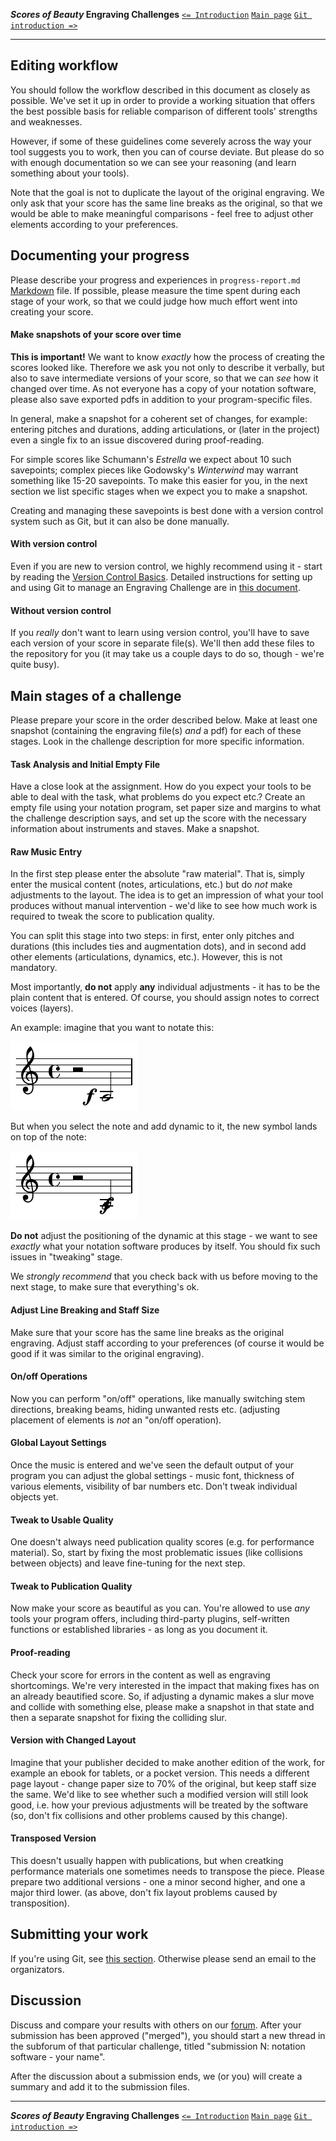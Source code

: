 **_Scores of Beauty_ Engraving Challenges**
[`<= Introduction`](1-introduction.md)
[`Main page`](README.md)
[`Git introduction =>`](3-git-introduction.md)

-------------------------------------------


Editing workflow
----------------

You should follow the workflow described in this document as closely as
possible. We've set it up in order to provide a working situation that
offers the best possible basis for reliable comparison of different tools'
strengths and weaknesses.

However, if some of these guidelines come severely across the way your
tool suggests you to work, then you can of course deviate. But please
do so with enough documentation so we can see your reasoning (and learn
something about your tools).

Note that the goal is not to duplicate the layout of the original engraving.
We only ask that your score has the same line breaks as the original,
so that we would be able to make meaningful comparisons - feel free to
adjust other elements according to your preferences.


Documenting your progress
-------------------------

Please describe your progress and experiences in `progress-report.md`
[Markdown](http://en.wikipedia.org/wiki/Markdown) file.
If possible, please measure the time spent during each stage of your work,
so that we could judge how much effort went into creating your score.

#### Make snapshots of your score over time

**This is important!**
We want to know _exactly_ how the process of creating the scores looked like.
Therefore we ask you not only to describe it verbally, but also to save intermediate versions
of your score, so that we can _see_ how it changed over time.  As not everyone
has a copy of your notation software, please also save exported pdfs in addition
to your program-specific files.

In general, make a snapshot for a coherent set of changes, for example:
entering pitches and durations, adding articulations, or (later in the project)
even a single fix to an issue discovered during proof-reading.

For simple scores like Schumann's _Estrella_ we expect about
10 such savepoints; complex pieces like Godowsky's _Winterwind_ may
warrant something like 15-20 savepoints.  To make this easier for you,
in the next section we list specific stages when we expect you to make
a snapshot.

Creating and managing these savepoints is best done with a version control
system such as Git, but it can also be done manually.

#### With version control

Even if you are new to version control, we highly recommend using it -
start by reading the [Version Control Basics](2-version-control-intro.md).
Detailed instructions for setting up and using Git to manage an Engraving Challenge
are in [this document](4-using-git.md).

#### Without version control

If you _really_ don't want to learn using version control, you'll have to save
each version of your score in separate file(s).  We'll then add these files to the
repository for you (it may take us a couple days to do so, though - we're
quite busy).


Main stages of a challenge
--------------------------

Please prepare your score in the order described below.  Make at least one
snapshot (containing the engraving file(s) *and* a pdf) for each of these stages.
Look in the challenge description for more specific information.

#### Task Analysis and Initial Empty File

Have a close look at the assignment.  How do you expect your tools to be able
to deal with the task, what problems do you expect etc.?  Create an empty file
using your notation program, set paper size and margins to what the challenge
description says, and set up the score with the necessary information about
instruments and staves.  Make a snapshot.

#### Raw Music Entry

In the first step please enter the absolute "raw material". That is,
simply enter the musical content (notes, articulations, etc.)
but do *not* make adjustments to the layout.
The idea is to get an impression of what your tool produces without manual
intervention - we'd like to see how much work is required to tweak the score
to publication quality.

You can split this stage into two steps: in first, enter only pitches and durations
(this includes ties and augmentation dots), and in second add other elements
(articulations, dynamics, etc.).  However, this is not mandatory.

Most importantly, **do not** apply **any** individual adjustments -
it has to be the plain content that is entered.  Of course, you should
assign notes to correct voices (layers).

An example: imagine that you want to notate this:

![notation you want to write](dynamic-collision-example-1.png)

But when you select the note and add dynamic to it, the new symbol lands on top
of the note:

![notation your software produces](dynamic-collision-example-2.png)

**Do not** adjust the positioning of the dynamic at this stage -
we want to see _exactly_ what your notation software produces by itself.
You should fix such issues in "tweaking" stage.

We _strongly recommend_ that you check back with us before moving to the next stage,
to make sure that everything's ok.

<!--
#### Proof-reading / Peer review

Now the entered music should be proof-read. We can't prescribe too
specific workflows for this phase because they might differ between
the used tools. The only thing we require this to be done through
peer-review. That is, someone else has to proof-read the score. It is
up to you if you find a usable Git based solution or if you send a
printout by postal mail, just do it collaboratively and make notes
about your solutions.

Janek's comment:
I think we don't want to proof-read at this stage, because we actually
would *like* to see a few errors and the impact that fixing them makes
on a beautified score.  Maybe we should ask to introduce errors on purpose?

e.g. one pitch in wrong octave, one missing accidental,
one missing long slur...
-->

#### Adjust Line Breaking and Staff Size

Make sure that your score has the same line breaks as the original engraving.
Adjust staff according to your preferences (of course it would be good if it was
similar to the original engraving).

#### On/off Operations

Now you can perform "on/off" operations, like manually switching stem
directions, breaking beams, hiding unwanted rests etc. (adjusting
placement of elements is *not* an "on/off operation).

#### Global Layout Settings

Once the music is entered and we've seen the default output of your
program you can adjust the global settings - music font, thickness
of various elements, visibility of bar numbers etc.
Don't tweak individual objects yet.

#### Tweak to Usable Quality

One doesn't always need publication quality scores (e.g. for performance
material). So, start by fixing the most problematic issues (like collisions
between objects) and leave fine-tuning for the next step.

#### Tweak to Publication Quality

Now make your score as beautiful as you can. You're allowed to use *any*
tools your program offers, including third-party plugins, self-written
functions or established libraries - as long as you document it.

#### Proof-reading

Check your score for errors in the content as well as engraving shortcomings.
We're very interested in the impact that making fixes has on an already beautified score.
So, if adjusting a dynamic makes a slur move and collide with something else,
please make a snapshot in that state and then a separate snapshot for fixing
the colliding slur.

#### Version with Changed Layout

Imagine that your publisher decided to make another edition of the work, for example
an ebook for tablets, or a pocket version.  This needs a different page layout -
change paper size to 70% of the original, but keep staff size the same.
We'd like to see whether such a modified version will still look good, i.e.
how your previous adjustments will be treated by the software
(so, don't fix collisions and other problems caused by this change).

#### Transposed Version

This doesn't usually happen with publications, but when creatking performance
materials one sometimes needs to transpose the piece.  Please prepare two
additional versions - one a minor second higher, and one a major third lower.
(as above, don't fix layout problems caused by transposition).

Submitting your work
--------------------

If you're using Git, see [this section](4-using-git.md#submitting-your-changes).
Otherwise please send an email to the organizators.

Discussion
----------

Discuss and compare your results with others on our [forum](http://engravingchallenges.freeforums.org).
After your submission has been approved ("merged"), you should start a new thread
in the subforum of that particular challenge, titled "submission N: notation
software - your name".

After the discussion about a submission ends, we (or you) will create a summary
and add it to the submission files.

<!--
We decided to create a forum for discussions about Engraving Challenges.  This is slightly inconvenient as it requires participants to create an account in yet another web service, but we decided that using email is not a good option since our conversations wouldn't be easily available for the public.
-->


-------------------------------------------
**_Scores of Beauty_ Engraving Challenges**
[`<= Introduction`](1-introduction.md)
[`Main page`](README.md)
[`Git introduction =>`](3-git-introduction.md)
